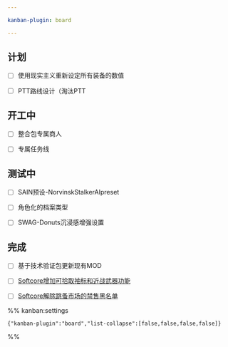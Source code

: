 ```yaml
---

kanban-plugin: board

---
```


## 计划

- [ ] 使用现实主义重新设定所有装备的数值
- [ ] PTT路线设计（淘汰PTT


## 开工中

- [ ] 整合包专属商人
- [ ] 专属任务线


## 测试中

- [ ] SAIN预设-NorvinskStalkerAIpreset
- [ ] 角色化的档案类型
- [ ] SWAG-Donuts沉浸感增强设置


## 完成

- [ ] 基于技术验证包更新现有MOD
- [ ] [Softcore增加可拾取袖标和近战武器功能](../④MOD制作、修改指南/1.2.0版相关修改/Softcore增加可拾取袖标和近战武器功能.md)
- [ ] [Softcore解除跳蚤市场的禁售黑名单](../④MOD制作、修改指南/1.2.0版相关修改/Softcore解除跳蚤市场的禁售黑名单.md)




%% kanban:settings
```
{"kanban-plugin":"board","list-collapse":[false,false,false,false]}
```
%%